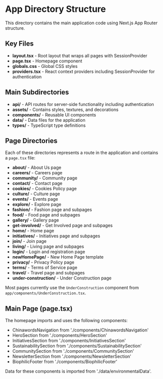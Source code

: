 # App Directory Structure

This directory contains the main application code using Next.js App Router structure.

## Key Files

- **layout.tsx** - Root layout that wraps all pages with SessionProvider
- **page.tsx** - Homepage component
- **globals.css** - Global CSS styles
- **providers.tsx** - React context providers including SessionProvider for authentication

## Main Subdirectories

- **api/** - API routes for server-side functionality including authentication
- **assets/** - Contains styles, textures, and decorations
- **components/** - Reusable UI components
- **data/** - Data files for the application
- **types/** - TypeScript type definitions

## Page Directories

Each of these directories represents a route in the application and contains a `page.tsx` file:

- **about/** - About Us page
- **careers/** - Careers page
- **community/** - Community page
- **contact/** - Contact page
- **cookies/** - Cookies Policy page
- **culture/** - Culture page
- **events/** - Events page
- **explore/** - Explore page
- **fashion/** - Fashion page and subpages
- **food/** - Food page and subpages
- **gallery/** - Gallery page
- **get-involved/** - Get Involved page and subpages
- **home/** - Home page
- **initiatives/** - Initiatives page and subpages
- **join/** - Join page
- **living/** - Living page and subpages
- **login/** - Login and registration page
- **newHomePage/** - New Home Page template
- **privacy/** - Privacy Policy page
- **terms/** - Terms of Service page
- **travel/** - Travel page and subpages
- **under-construction/** - Under Construction page

Most pages currently use the `UnderConstruction` component from `app/components/UnderConstruction.tsx`.

## Main Page (page.tsx)

The homepage imports and uses the following components:
- ChinawordsNavigation from './components/ChinawordsNavigation'
- HeroSection from './components/HeroSection'
- InitiativesSection from './components/InitiativesSection'
- SustainabilitySection from './components/SustainabilitySection'
- CommunitySection from './components/CommunitySection'
- NewsletterSection from './components/NewsletterSection'
- BiophilicFooter from './components/BiophilicFooter'

Data for these components is imported from './data/environmentalData'.
